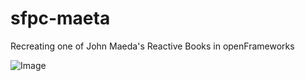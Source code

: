 # sfpc-maeta

Recreating one of John Maeda's Reactive Books in openFrameworks

![Image](https://drive.google.com/uc?export=view&id=1YOV2EtQKThwKy1lMNl_D5KC386FrtCDR)
